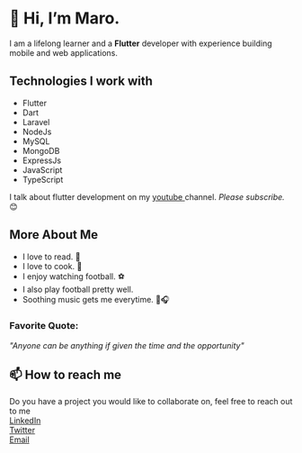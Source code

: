 # 👋 Hi, I’m Maro.
I am a lifelong learner and a <strong>Flutter</strong> developer with experience building mobile and web applications.<br>

## Technologies I work with
- Flutter
- Dart
- Laravel
- NodeJs
- MySQL
- MongoDB
- ExpressJs
- JavaScript
- TypeScript

I talk about flutter development on my <a href="https://www.youtube.com/@codewithmaro"> youtube </a> channel.
<em> Please subscribe. </em> 😊
## More About Me
- I love to read. 📖
- I love to cook. 🍜
- I enjoy watching football. ⚽
- I also play football pretty well.
- Soothing music gets me everytime. 🎼🎧
  
### Favorite Quote:
<em> "Anyone can be anything if given the time and the opportunity" </em>
 ## 📫 How to reach me
Do you have a project you would like to collaborate on, feel free to reach out to me 
<br><a href="https://www.linkedin.com/in/oghenemaro-afenogho/"> LinkedIn </a>
<br><a href= "https://www.twitter.com/maroafenogho/"> Twitter</a>
<br><a href= "mailto:maroafenogho@gmail.com"> Email</a>

<!---
maroafenogho/maroafenogho is a ✨ special ✨ repository because its `README.md` (this file) appears on your GitHub profile.
You can click the Preview link to take a look at your changes.
--->

